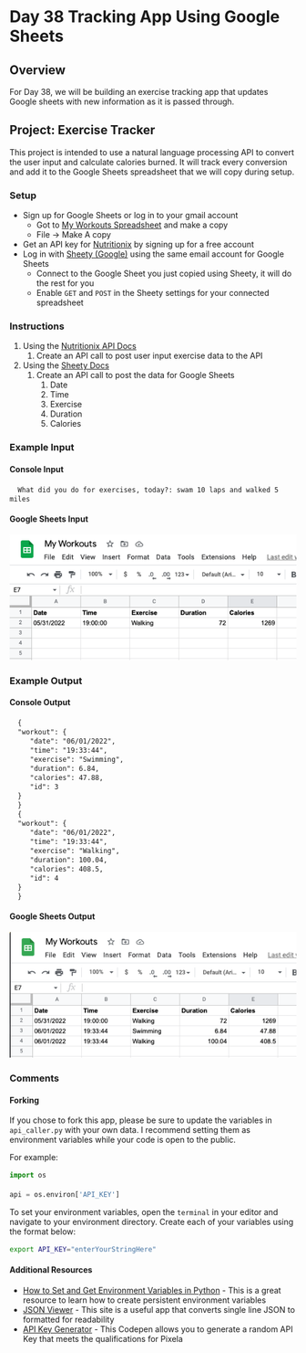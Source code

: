 # Day 38 Tracking App Using Google Sheets

## Overview

For Day 38, we will be building an exercise tracking app that updates Google sheets with new information as it is passed through.

## Project: Exercise Tracker

This project is intended to use a natural language processing API to convert the user input and calculate calories burned. It will track every conversion and add it to the Google Sheets spreadsheet that we will copy during setup.

### Setup

- Sign up for Google Sheets or log in to your gmail account
  - Got to [My Workouts Spreadsheet](https://docs.google.com/spreadsheets/d/1DHL6Y8XAHSC_KhJsa9QMekwP8b4YheWZY_sxlH3i494/edit?usp=sharing) and make a copy
  - File -> Make A copy
- Get an API key for [Nutritionix](https://www.nutritionix.com/business/api) by signing up for a free account
- Log in with [Sheety (Google)](https://sheety.co) using the same email account for Google Sheets
  - Connect to the Google Sheet you just copied using Sheety, it will do the rest for you
  - Enable `GET` and `POST` in the Sheety settings for your connected spreadsheet

### Instructions

1. Using the [Nutritionix API Docs](https://docs.google.com/document/d/1_q-K-ObMTZvO0qUEAxROrN3bwMujwAN25sLHwJzliK0/edit#)
   1. Create an API call to post user input exercise data to the API
2. Using the [Sheety Docs](https://sheety.co/docs)
   1. Create an API call to post the data for Google Sheets
      1. Date
      2. Time
      3. Exercise
      4. Duration
      5. Calories

### Example Input

#### Console Input

      What did you do for exercises, today?: swam 10 laps and walked 5 miles

#### Google Sheets Input

![exercise_tracker1](Images/exercise_tracker1.png)

### Example Output

#### Console Output

      {
      "workout": {
         "date": "06/01/2022",
         "time": "19:33:44",
         "exercise": "Swimming",
         "duration": 6.84,
         "calories": 47.88,
         "id": 3
      }
      }
      {
      "workout": {
         "date": "06/01/2022",
         "time": "19:33:44",
         "exercise": "Walking",
         "duration": 100.04,
         "calories": 408.5,
         "id": 4
      }
      }

#### Google Sheets Output

![exercise_tracker2](Images/exercise_tracker2.png)

### Comments

#### Forking

If you chose to fork this app, please be sure to update the variables in `api_caller.py` with your own data. I recommend setting them as environment variables while your code is open to the public.

For example:

```python
import os

api = os.environ['API_KEY']
```

To set your environment variables, open the `terminal` in your editor and navigate to your environment directory. Create each of your variables using the format below:

```sh
export API_KEY="enterYourStringHere"
```

#### Additional Resources

- [How to Set and Get Environment Variables in Python](https://able.bio/rhett/how-to-set-and-get-environment-variables-in-python--274rgt5) - This is a great resource to learn how to create persistent environment variables
- [JSON Viewer](http://jsonviewer.stack.hu) - This site is a useful app that converts single line JSON to formatted for readability
- [API Key Generator](https://codepen.io/corenominal/pen/rxOmMJ) - This Codepen allows you to generate a random API Key that meets the qualifications for Pixela
